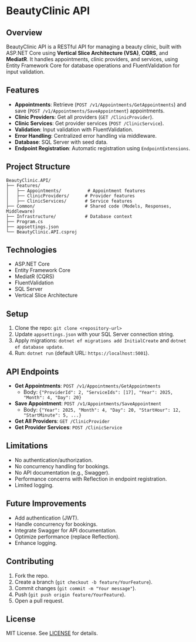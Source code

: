 # BeautyClinic API

## Overview
BeautyClinic API is a RESTful API for managing a beauty clinic, built with ASP.NET Core using **Vertical Slice Architecture (VSA)**, **CQRS**, and **MediatR**. It handles appointments, clinic providers, and services, using Entity Framework Core for database operations and FluentValidation for input validation.

## Features
- **Appointments**: Retrieve (`POST /v1/Appointments/GetAppointments`) and save (`POST /v1/Appointments/SaveAppointment`) appointments.
- **Clinic Providers**: Get all providers (`GET /ClinicProvider`).
- **Clinic Services**: Get provider services (`POST /ClinicService`).
- **Validation**: Input validation with FluentValidation.
- **Error Handling**: Centralized error handling via middleware.
- **Database**: SQL Server with seed data.
- **Endpoint Registration**: Automatic registration using `EndpointExtensions`.

## Project Structure
```
BeautyClinic.API/
├── Features/
│   ├── Appointments/          # Appointment features
│   ├── ClinicProviders/      # Provider features
│   ├── ClinicServices/       # Service features
├── Common/                   # Shared code (Models, Responses, Middleware)
├── Infrastructure/           # Database context
├── Program.cs
├── appsettings.json
└── BeautyClinic.API.csproj
```

## Technologies
- ASP.NET Core
- Entity Framework Core
- MediatR (CQRS)
- FluentValidation
- SQL Server
- Vertical Slice Architecture

## Setup
1. Clone the repo: `git clone <repository-url>`
2. Update `appsettings.json` with your SQL Server connection string.
3. Apply migrations: `dotnet ef migrations add InitialCreate` and `dotnet ef database update`.
4. Run: `dotnet run` (default URL: `https://localhost:5001`).

## API Endpoints
- **Get Appointments**: `POST /v1/Appointments/GetAppointments`
  - Body: `{"ProviderId": 2, "ServiceIds": [17], "Year": 2025, "Month": 4, "Day": 20}`
- **Save Appointment**: `POST /v1/Appointments/SaveAppointment`
  - Body: `{"Year": 2025, "Month": 4, "Day": 20, "StartHour": 12, "StartMinute": 5, ...}`
- **Get All Providers**: `GET /ClinicProvider`
- **Get Provider Services**: `POST /ClinicService`

## Limitations
- No authentication/authorization.
- No concurrency handling for bookings.
- No API documentation (e.g., Swagger).
- Performance concerns with Reflection in endpoint registration.
- Limited logging.

## Future Improvements
- Add authentication (JWT).
- Handle concurrency for bookings.
- Integrate Swagger for API documentation.
- Optimize performance (replace Reflection).
- Enhance logging.

## Contributing
1. Fork the repo.
2. Create a branch (`git checkout -b feature/YourFeature`).
3. Commit changes (`git commit -m "Your message"`).
4. Push (`git push origin feature/YourFeature`).
5. Open a pull request.

## License
MIT License. See [LICENSE](LICENSE) for details.

